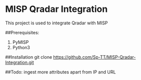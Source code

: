# MISP Qradar Integration
 This project is used to integrate Qradar with MISP

##Prerequisites:
1. PyMISP
2. Python3

##Installation
git clone https://github.com/Sp-TT/MISP-Qradar-Integration.git

##Todo:
ingest more attributes apart from IP and URL


